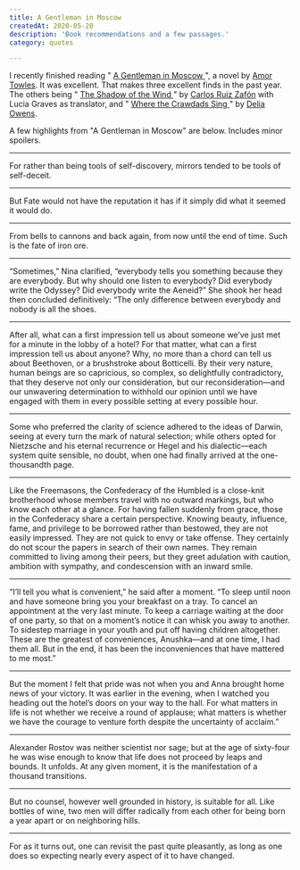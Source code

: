 ```yaml
---
title: A Gentleman in Moscow
createdAt: 2020-05-20
description: 'Book recommendations and a few passages.'
category: quotes

---
```

<div class="row">
  <div class="col">
    <p>
      I recently finished reading &quot;
      <a href="https://www.goodreads.com/book/show/34066798-a-gentleman-in-moscow"> A Gentleman in Moscow </a>
      &quot;, a novel by
      <a href="https://en.wikipedia.org/wiki/Amor_Towles">Amor Towles</a>. It was excellent. That makes three
      excellent finds in the past year. The others being &quot;
      <a href="https://www.goodreads.com/book/show/1232.The_Shadow_of_the_Wind"> The Shadow of the Wind </a>
      &quot; by <a href="https://en.wikipedia.org/wiki/Carlos_Ruiz_Zaf%C3%B3n">Carlos Ruiz Zafón</a> with Lucia
      Graves as translator, and &quot;
      <a href="https://www.goodreads.com/book/show/36809135-where-the-crawdads-sing"> Where the Crawdads Sing </a>
      &quot; by <a href="https://en.wikipedia.org/wiki/Delia_Owens">Delia Owens</a>.
    </p>
    <p>A few highlights from &quot;A Gentleman in Moscow&quot; are below. Includes minor spoilers.</p>
    <hr />
    <div class="quote-block">
      <p class="quote">For rather than being tools of self-discovery, mirrors tended to be tools of self-deceit.</p>
    </div>
    <hr />
    <div class="quote-block">
      <p class="quote">
        But Fate would not have the reputation it has if it simply did what it seemed it would do.
      </p>
    </div>
    <hr />
    <div class="quote-block">
      <p class="quote">
        From bells to cannons and back again, from now until the end of time. Such is the fate of iron ore.
      </p>
    </div>
    <hr />
    <div class="quote-block">
      <p class="quote">
        “Sometimes,” Nina clarified, “everybody tells you something because they are everybody. But why should one
        listen to everybody? Did everybody write the Odyssey? Did everybody write the Aeneid?” She shook her head
        then concluded definitively: “The only difference between everybody and nobody is all the shoes.
      </p>
    </div>
    <hr />
    <div class="quote-block">
      <p class="quote">
        After all, what can a first impression tell us about someone we’ve just met for a minute in the lobby of a
        hotel? For that matter, what can a first impression tell us about anyone? Why, no more than a chord can tell
        us about Beethoven, or a brushstroke about Botticelli. By their very nature, human beings are so capricious,
        so complex, so delightfully contradictory, that they deserve not only our consideration, but our
        reconsideration—and our unwavering determination to withhold our opinion until we have engaged with them in
        every possible setting at every possible hour.
      </p>
    </div>
    <hr />
    <div class="quote-block">
      <p class="quote">
        Some who preferred the clarity of science adhered to the ideas of Darwin, seeing at every turn the mark of
        natural selection; while others opted for Nietzsche and his eternal recurrence or Hegel and his
        dialectic—each system quite sensible, no doubt, when one had finally arrived at the one-thousandth page.
      </p>
    </div>
    <hr />
    <div class="quote-block">
      <p class="quote">
        Like the Freemasons, the Confederacy of the Humbled is a close-knit brotherhood whose members travel with no
        outward markings, but who know each other at a glance. For having fallen suddenly from grace, those in the
        Confederacy share a certain perspective. Knowing beauty, influence, fame, and privilege to be borrowed
        rather than bestowed, they are not easily impressed. They are not quick to envy or take offense. They
        certainly do not scour the papers in search of their own names. They remain committed to living among their
        peers, but they greet adulation with caution, ambition with sympathy, and condescension with an inward
        smile.
      </p>
    </div>
    <hr />
    <div class="quote-block">
      <p class="quote">
        “I’ll tell you what is convenient,” he said after a moment. “To sleep until noon and have someone bring you
        your breakfast on a tray. To cancel an appointment at the very last minute. To keep a carriage waiting at
        the door of one party, so that on a moment’s notice it can whisk you away to another. To sidestep marriage
        in your youth and put off having children altogether. These are the greatest of conveniences, Anushka—and at
        one time, I had them all. But in the end, it has been the inconveniences that have mattered to me most.”
      </p>
    </div>
    <hr />
    <div class="quote-block">
      <p class="quote">
        But the moment I felt that pride was not when you and Anna brought home news of your victory. It was earlier
        in the evening, when I watched you heading out the hotel’s doors on your way to the hall. For what matters
        in life is not whether we receive a round of applause; what matters is whether we have the courage to
        venture forth despite the uncertainty of acclaim.”
      </p>
    </div>
    <hr />
    <div class="quote-block">
      <p class="quote">
        Alexander Rostov was neither scientist nor sage; but at the age of sixty-four he was wise enough to know
        that life does not proceed by leaps and bounds. It unfolds. At any given moment, it is the manifestation of
        a thousand transitions.
      </p>
    </div>
    <hr />
    <div class="quote-block">
      <p class="quote">
        But no counsel, however well grounded in history, is suitable for all. Like bottles of wine, two men will
        differ radically from each other for being born a year apart or on neighboring hills.
      </p>
    </div>
    <hr />
    <div class="quote-block">
      <p class="quote">
        For as it turns out, one can revisit the past quite pleasantly, as long as one does so expecting nearly
        every aspect of it to have changed.
      </p>
    </div>
  </div>
</div>
